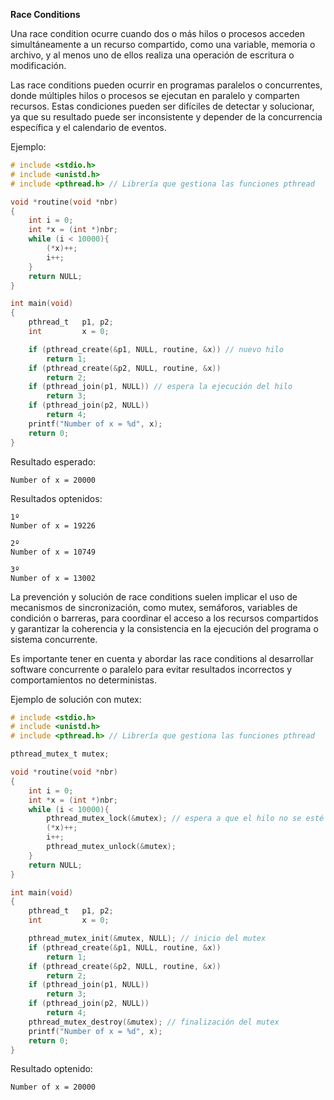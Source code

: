 **Race Conditions**

Una race condition ocurre cuando dos o más hilos o procesos acceden simultáneamente a un recurso compartido, como una variable, memoria o archivo, y al menos uno de ellos realiza una operación de escritura o modificación.

Las race conditions pueden ocurrir en programas paralelos o concurrentes, donde múltiples hilos o procesos se ejecutan en paralelo y comparten recursos. Estas condiciones pueden ser difíciles de detectar y solucionar, ya que su resultado puede ser inconsistente y depender de la concurrencia específica y el calendario de eventos.

Ejemplo:

```c
# include <stdio.h>
# include <unistd.h>
# include <pthread.h> // Librería que gestiona las funciones pthread

void *routine(void *nbr)
{
	int i = 0;
	int *x = (int *)nbr;
	while (i < 10000){
		(*x)++;
		i++;
	}
	return NULL;
}

int main(void)
{
	pthread_t	p1, p2;
	int 		x = 0;

	if (pthread_create(&p1, NULL, routine, &x)) // nuevo hilo
		return 1;
	if (pthread_create(&p2, NULL, routine, &x))
		return 2;
	if (pthread_join(p1, NULL)) // espera la ejecución del hilo
		return 3;
	if (pthread_join(p2, NULL))
		return 4;
	printf("Number of x = %d", x);
	return 0;
}
```
Resultado esperado:
```shell
Number of x = 20000
```

Resultados optenidos:
```shell
1º
Number of x = 19226

2º
Number of x = 10749

3º
Number of x = 13002
```

La prevención y solución de race conditions suelen implicar el uso de mecanismos de sincronización, como mutex, semáforos, variables de condición o barreras, para coordinar el acceso a los recursos compartidos y garantizar la coherencia y la consistencia en la ejecución del programa o sistema concurrente.

Es importante tener en cuenta y abordar las race conditions al desarrollar software concurrente o paralelo para evitar resultados incorrectos y comportamientos no deterministas.

Ejemplo de solución con mutex:

```c
# include <stdio.h>
# include <unistd.h>
# include <pthread.h> // Librería que gestiona las funciones pthread

pthread_mutex_t mutex;

void *routine(void *nbr)
{
	int i = 0;
	int *x = (int *)nbr;
	while (i < 10000){
		pthread_mutex_lock(&mutex); // espera a que el hilo no se esté ejecutando para prevenir el race condition
		(*x)++;
		i++;
		pthread_mutex_unlock(&mutex);
	}
	return NULL;
}

int main(void)
{
	pthread_t	p1, p2;
	int 		x = 0;

	pthread_mutex_init(&mutex, NULL); // inicio del mutex
	if (pthread_create(&p1, NULL, routine, &x))
		return 1;
	if (pthread_create(&p2, NULL, routine, &x))
		return 2;
	if (pthread_join(p1, NULL))
		return 3;
	if (pthread_join(p2, NULL))
		return 4;
	pthread_mutex_destroy(&mutex); // finalización del mutex
	printf("Number of x = %d", x);
	return 0;
}
```
Resultado optenido:
```shell
Number of x = 20000
```
